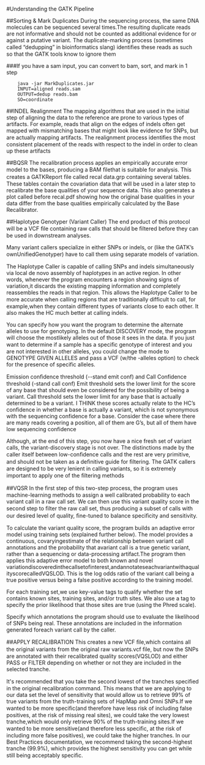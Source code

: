 #Understanding the GATK Pipeline

##Sorting & Mark Duplicates
During the sequencing process, the same DNA molecules can be sequenced several times.The resulting duplicate reads are not informative and should not be counted as additional evidence for or against a putative variant. The duplicate-marking process (sometimes called “dedupping” in bioinformatics slang) identiﬁes these reads as such so that the GATK tools know to ignore them

###If you have a sam input, you can convert to bam, sort, and mark in 1 step

		java -jar MarkDuplicates.jar
		INPUT=aligned reads.sam
		OUTPUT=dedup reads.bam
		SO=coordinate

##INDEL Realignment
The mapping algorithms that are used in the initial step of aligning the data to the reference are prone to various types of artifacts. For example, reads that align on the edges of indels often get mapped with mismatching bases that might look like evidence for SNPs, but are actually mapping artifacts. The realignment process identiﬁes the most consistent placement of the reads with respect to the indel in order to clean up these artifacts

##BQSR
The recalibration process applies an empirically accurate error model to the bases, producing a BAM ﬁlethat is suitable for analysis.
This creates a GATKReport ﬁle called recal data.grp containing several tables. These tables contain the covariation data that will be used in a later step to recalibrate the base qualities of your sequence data. This also generates a plot called before recal.pdf showing how the original base qualities in your data differ from the base qualities empirically calculated by the Base Recalibrator.

##Haplotype Genotyper (Variant Caller)
The end product of this protocol will be a VCF ﬁle containing raw calls that should be ﬁltered before they can be used in downstream analyses.

Many variant callers specialize in either SNPs or indels, or (like the GATK’s ownUniﬁedGenotyper) have to call them using separate models of variation. 

The Haplotype Caller is capable of calling SNPs and indels simultaneously via local de novo assembly of haplotypes in an active region. In other words, whenever the program encounters a region showing signs of variation,it discards the existing mapping information and completely reassembles the reads in that region. This allows the Haplotype Caller to be more accurate when calling regions that are traditionally difﬁcult to call, for example,when they contain different types of variants close to each other. It also makes the HC much better at calling indels.

You can specify how you want the program to determine the alternate alleles to use for genotyping. In the default DISCOVERY mode, the program will choose the mostlikely alleles out of those it sees in the data. If you just want to determine if a sample has a speciﬁc genotype of interest and you are not interested in other alleles, you could change the mode to GENOTYPE GIVEN ALLELES and pass a VCF (w/the -alleles option) to check for the presence of specific alleles.

Emission conﬁdence threshold (--stand emit conf) and Call Confidence threshold (-stand call conf)
Emit threshold sets the lower limit for the score of any base that should even be considered for the possibility of being a variant. Call threshold sets the lower limit for any base that is actually determined to be a variant. 
I THINK these scores actually relate to the HC’s confidence in whether a base is actually a variant, which is not synonymous with the sequencing confidence for a base. Consider the case where there are many reads covering a position, all of them are G’s, but all of them have low sequencing confidence

Although, at the end of this step, you now have a nice fresh set of variant calls, the variant-discovery stage is not over. The distinctions made by the caller itself between low-conﬁdence calls and the rest are very primitive, and should not be taken as a deﬁnitive guide for ﬁltering. The GATK callers are designed to be very lenient in calling variants, so it is extremely important to apply one of the ﬁltering methods

##VQSR
In the ﬁrst step of this two-step process, the program uses machine-learning methods to assign a well calibrated probability to each variant call in a raw call set. We can then use this variant quality score in the second step to ﬁlter the raw call set, thus producing a  subset of calls with our desired level of quality, ﬁne-tuned to balance speciﬁcity and sensitivity.

To calculate the variant quality score, the program builds an adaptive error model using training sets (explained further below). The model provides a continuous, covaryingestimate of the relationship between variant call annotations and the probability that avariant call is a true genetic variant, rather than a sequencing or data-processing artifact.The program then applies this adaptive error model to both known and novel variationdiscoveredinthecallsetofinterest,andannotateseachvariantwithaqualityscorecalledVQSLOD. This is the log odds ratio of the variant call being a true positive versus being a false positive according to the training model.

For each training set,we use key-value tags to qualify whether the set contains known sites, training sites, and/or truth sites. We also use a tag to specify the prior likelihood that those sites are true (using the Phred scale).

Specify which annotations the program should use to evaluate the likelihood of SNPs being real. These annotations are included in the information generated foreach variant call by the caller.

##APPLY RECALIBRATION
This creates a new VCF ﬁle,which contains all the original variants from the original raw variants.vcf ﬁle, but now the SNPs are annotated with their recalibrated quality scores(VQSLOD) and either PASS or  FILTER depending on whether or not they are included in the selected tranche.

It's recommended that you take the second lowest of the tranches speciﬁed in the original recalibration command. This means that we are applying to our data set the level of sensitivity that would allow us to retrieve 99% of true variants from the truth-training sets of HapMap and Omni SNPs.If we wanted to be more speciﬁc(and therefore have less risk of including false positives, at the risk of missing real sites), we could take the very lowest tranche,which would only retrieve 90% of the truth-training sites.If we wanted to be more sensitive(and therefore less speciﬁc, at the risk of including more false positives), we could take the higher tranches. In our Best Practices documentation, we recommend taking the second-highest tranche (99.9%), which provides the highest sensitivity you can get while still being acceptably speciﬁc.


